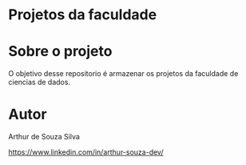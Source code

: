 # Projetos da faculdade

# Sobre o projeto

O objetivo desse repositorio é armazenar os projetos da faculdade de ciencias de dados.

# Autor

Arthur de Souza Silva

https://www.linkedin.com/in/arthur-souza-dev/